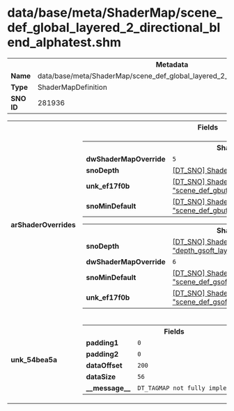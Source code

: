 <h1>data/base/meta/ShaderMap/scene_def_global_layered_2_directional_blend_alphatest.shm</h1><table><tr><th colspan="100%">Metadata</th></tr><tr><td><b>Name</b></td><td>data/base/meta/ShaderMap/scene_def_global_layered_2_directional_blend_alphatest.shm</td></tr><tr><td><b>Type</b></td><td>ShaderMapDefinition</td></tr><tr><td><b>SNO ID</b></td><td>281936</td></tr></table>

<table><tr><th colspan="100%">Fields</th></tr><tr><td><b>arShaderOverrides</b></td><td><table><tr><th colspan="100%">ShaderOverride</th></tr><tr><td><b>dwShaderMapOverride</b></td><td><code>5</code></td></tr><tr><td><b>snoDepth</b></td><td><a href="..\Shader\depth_scene_alphatest_withAlphaScalar.shd">[DT_SNO] Shader: "depth_scene_alphatest_withAlphaScalar"</a></td></tr><tr><td><b>unk_ef17f0b</b></td><td><a href="..\Shader\scene_def_gbuff_layered_2_directional_blend_alphatest.shd">[DT_SNO] Shader: "scene_def_gbuff_layered_2_directional_blend_alphatest"</a></td></tr><tr><td><b>snoMinDefault</b></td><td><a href="..\Shader\scene_def_gbuff_layered_2_directional_blend_alphatest_low_quality.shd">[DT_SNO] Shader: "scene_def_gbuff_layered_2_directional_blend_alphatest_low_quality"</a></td></tr></table>


<table><tr><th colspan="100%">ShaderOverride</th></tr><tr><td><b>snoDepth</b></td><td><a href="..\Shader\depth_gsoft_layered_2_directional_blend_alphatest.shd">[DT_SNO] Shader: "depth_gsoft_layered_2_directional_blend_alphatest"</a></td></tr><tr><td><b>dwShaderMapOverride</b></td><td><code>6</code></td></tr><tr><td><b>snoMinDefault</b></td><td><a href="..\Shader\scene_def_gsoft_layered_2_directional_blend_alphatest_low_quality.shd">[DT_SNO] Shader: "scene_def_gsoft_layered_2_directional_blend_alphatest_low_quality"</a></td></tr><tr><td><b>unk_ef17f0b</b></td><td><a href="..\Shader\scene_def_gsoft_layered_2_directional_blend_alphatest.shd">[DT_SNO] Shader: "scene_def_gsoft_layered_2_directional_blend_alphatest"</a></td></tr></table>


</td></tr><tr><td><b>unk_54bea5a</b></td><td><table><tr><th colspan="100%">Fields</th></tr><tr><td><b>padding1</b></td><td><code>0</code></td></tr><tr><td><b>padding2</b></td><td><code>0</code></td></tr><tr><td><b>dataOffset</b></td><td><code>200</code></td></tr><tr><td><b>dataSize</b></td><td><code>56</code></td></tr><tr><td><b>__message__</b></td><td><code>DT_TAGMAP not fully implemented yet</code></td></tr></table>

</td></tr></table>

